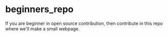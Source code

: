 # beginners_repo
If you are beginner in open source contribution, then contribute in this repo where we'll make a small webpage.
